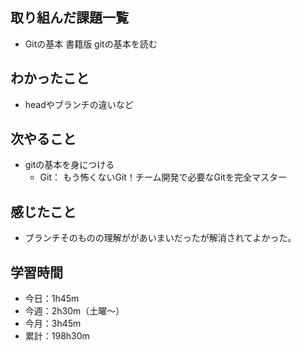  ## 取り組んだ課題一覧
- Gitの基本 書籍版 gitの基本を読む
## わかったこと
- headやブランチの違いなど
## 次やること
- gitの基本を身につける
    - Git： もう怖くないGit！チーム開発で必要なGitを完全マスター 
## 感じたこと
- ブランチそのものの理解ががあいまいだったが解消されてよかった。
## 学習時間
- 今日：1h45m
- 今週：2h30m（土曜〜）
- 今月：3h45m
- 累計：198h30m